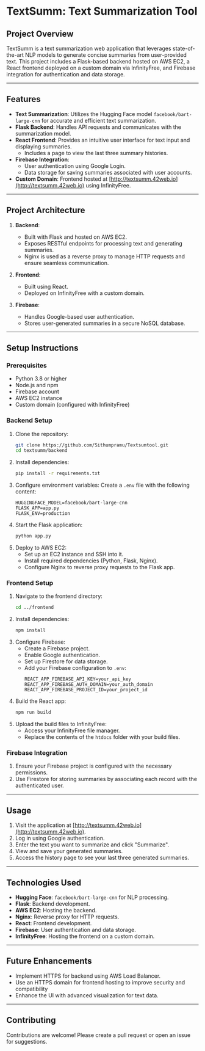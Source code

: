 # TextSumm: Text Summarization Tool

## Project Overview

TextSumm is a text summarization web application that leverages state-of-the-art NLP models to generate concise summaries from user-provided text. This project includes a Flask-based backend hosted on AWS EC2, a React frontend deployed on a custom domain via InfinityFree, and Firebase integration for authentication and data storage.

---

## Features

- **Text Summarization**: Utilizes the Hugging Face model `facebook/bart-large-cnn` for accurate and efficient text summarization.
- **Flask Backend**: Handles API requests and communicates with the summarization model.
- **React Frontend**: Provides an intuitive user interface for text input and displaying summaries.
  - Includes a page to view the last three summary histories.
- **Firebase Integration**:
  - User authentication using Google Login.
  - Data storage for saving summaries associated with user accounts.
- **Custom Domain**: Frontend hosted at [http://textsumm.42web.io](http://textsumm.42web.io) using InfinityFree.

---

## Project Architecture

1. **Backend**:

   - Built with Flask and hosted on AWS EC2.
   - Exposes RESTful endpoints for processing text and generating summaries.
   - Nginx is used as a reverse proxy to manage HTTP requests and ensure seamless communication.

2. **Frontend**:

   - Built using React.
   - Deployed on InfinityFree with a custom domain.

3. **Firebase**:

   - Handles Google-based user authentication.
   - Stores user-generated summaries in a secure NoSQL database.

---

## Setup Instructions

### Prerequisites

- Python 3.8 or higher
- Node.js and npm
- Firebase account
- AWS EC2 instance
- Custom domain (configured with InfinityFree)

### Backend Setup

1. Clone the repository:
   ```bash
   git clone https://github.com/Sithumpramu/Textsumtool.git
   cd textsumm/backend
   ```
2. Install dependencies:
   ```bash
   pip install -r requirements.txt
   ```
3. Configure environment variables:
   Create a `.env` file with the following content:
   ```env
   HUGGINGFACE_MODEL=facebook/bart-large-cnn
   FLASK_APP=app.py
   FLASK_ENV=production
   ```
4. Start the Flask application:
   ```bash
   python app.py
   ```
5. Deploy to AWS EC2:
   - Set up an EC2 instance and SSH into it.
   - Install required dependencies (Python, Flask, Nginx).
   - Configure Nginx to reverse proxy requests to the Flask app.

### Frontend Setup

1. Navigate to the frontend directory:
   ```bash
   cd ../frontend
   ```
2. Install dependencies:
   ```bash
   npm install
   ```
3. Configure Firebase:
   - Create a Firebase project.
   - Enable Google authentication.
   - Set up Firestore for data storage.
   - Add your Firebase configuration to `.env`:
     ```env
     REACT_APP_FIREBASE_API_KEY=your_api_key
     REACT_APP_FIREBASE_AUTH_DOMAIN=your_auth_domain
     REACT_APP_FIREBASE_PROJECT_ID=your_project_id
     ```
4. Build the React app:
   ```bash
   npm run build
   ```
5. Upload the build files to InfinityFree:
   - Access your InfinityFree file manager.
   - Replace the contents of the `htdocs` folder with your build files.

### Firebase Integration

1. Ensure your Firebase project is configured with the necessary permissions.
2. Use Firestore for storing summaries by associating each record with the authenticated user.

---

## Usage

1. Visit the application at [http://textsumm.42web.io](http://textsumm.42web.io).
2. Log in using Google authentication.
3. Enter the text you want to summarize and click "Summarize".
4. View and save your generated summaries.
5. Access the history page to see your last three generated summaries.

---

## Technologies Used

- **Hugging Face**: `facebook/bart-large-cnn` for NLP processing.
- **Flask**: Backend development.
- **AWS EC2**: Hosting the backend.
- **Nginx**: Reverse proxy for HTTP requests.
- **React**: Frontend development.
- **Firebase**: User authentication and data storage.
- **InfinityFree**: Hosting the frontend on a custom domain.

---

## Future Enhancements

- Implement HTTPS for backend using AWS Load Balancer.
- Use an HTTPS domain for frontend hosting to improve security and compatibility
- Enhance the UI with advanced visualization for text data.

---

## Contributing

Contributions are welcome! Please create a pull request or open an issue for suggestions.



